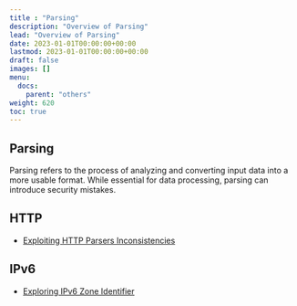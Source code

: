 ```yaml
---
title : "Parsing"
description: "Overview of Parsing"
lead: "Overview of Parsing"
date: 2023-01-01T00:00:00+00:00
lastmod: 2023-01-01T00:00:00+00:00
draft: false
images: []
menu:
  docs:
    parent: "others"
weight: 620
toc: true
---
```


## Parsing

Parsing refers to the process of analyzing and converting input data into a more usable format. While essential for data processing, parsing can introduce security mistakes.

## HTTP

- [Exploiting HTTP Parsers Inconsistencies](https://rafa.hashnode.dev/exploiting-http-parsers-inconsistencies)

## IPv6

- [Exploring IPv6 Zone Identifier](https://blog.slonser.info/posts/ipv6-zones/)